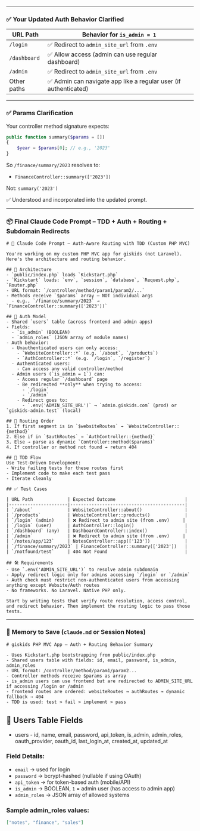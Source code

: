 
---

### ✅ Your Updated Auth Behavior Clarified

| URL Path     | Behavior for `is_admin = 1`                                     |
| ------------ | --------------------------------------------------------------- |
| `/login`     | ✅ Redirect to `admin_site_url` from `.env`                      |
| `/dashboard` | ✅ Allow access (admin can use regular dashboard)                |
| `/admin`     | ✅ Redirect to `admin_site_url` from `.env`                      |
| Other paths  | ✅ Admin can navigate app like a regular user (if authenticated) |

---

### ✅ Params Clarification

Your controller method signature expects:

```php
public function summary($params = [])
{
    $year = $params[0]; // e.g., '2023'
}
```

So `/finance/summary/2023` resolves to:

* `FinanceController::summary(['2023'])`

Not: `summary('2023')`

✅ Understood and incorporated into the updated prompt.

---

### 📦 Final Claude Code Prompt – TDD + Auth + Routing + Subdomain Redirects

```
# 🧪 Claude Code Prompt – Auth-Aware Routing with TDD (Custom PHP MVC)

You're working on my custom PHP MVC app for giskids (not Laravel). Here's the architecture and routing behavior.

## 📁 Architecture
- `public/index.php` loads `Kickstart.php`
- `Kickstart` loads: `env`, `session`, `database`, `Request.php`, `Router.php`
- URL format: `/controller/method/param1/param2/...`
- Methods receive `$params` array — NOT individual args
  - e.g., `/finance/summary/2023` → `FinanceController::summary(['2023'])`

## 🔐 Auth Model
- Shared `users` table (across frontend and admin apps)
- Fields:
  - `is_admin` (BOOLEAN)
  - `admin_roles` (JSON array of module names)
- Auth behavior:
  - Unauthenticated users can only access:
    - `WebsiteController::*` (e.g. `/about`, `/products`)
    - `AuthController::*` (e.g. `/login`, `/register`)
  - Authenticated users:
    - Can access any valid controller/method
  - Admin users (`is_admin = 1`) can:
    - Access regular `/dashboard` page
    - Be redirected **only** when trying to access:
      - `/login`
      - `/admin`
    - Redirect goes to:
      - `.env('ADMIN_SITE_URL')` → `admin.giskids.com` (prod) or `giskids-admin.test` (local)

## 🧭 Routing Order
1. If first segment is in `$websiteRoutes` → `WebsiteController::{method}`
2. Else if in `$authRoutes` → `AuthController::{method}`
3. Else → parse as dynamic `Controller::method($params)`
4. If controller or method not found → return 404

## 🧪 TDD Flow
Use Test-Driven Development:
- Write failing tests for these routes first
- Implement code to make each test pass
- Iterate cleanly

## ✅ Test Cases

| URL Path             | Expected Outcome                          |
|----------------------|-------------------------------------------|
| `/about`             | WebsiteController::about()                |
| `/products`          | WebsiteController::products()             |
| `/login` (admin)     | ❌ Redirect to admin site (from .env)     |
| `/login` (user)      | AuthController::login()                   |
| `/dashboard` (any)   | DashboardController::index()              |
| `/admin`             | ❌ Redirect to admin site (from .env)     |
| `/notes/app/123`     | NotesController::app(['123'])             |
| `/finance/summary/2023` | FinanceController::summary(['2023'])   |
| `/notfound/test`     | 404 Not Found                             |

## 🛠️ Requirements
- Use `.env('ADMIN_SITE_URL')` to resolve admin subdomain
- Apply redirect logic only for admins accessing `/login` or `/admin`
- Auth check must restrict non-authenticated users from accessing anything except Website/Auth routes
- No frameworks. No Laravel. Native PHP only.

Start by writing tests that verify route resolution, access control, and redirect behavior. Then implement the routing logic to pass those tests.
```

---

### 🧠 Memory to Save (`claude.md` or Session Notes)

```
# giskids PHP MVC App – Auth + Routing Behavior Summary

- Uses Kickstart.php bootstrapping from public/index.php
- Shared users table with fields: id, email, password, is_admin, admin_roles
- URL format: /controller/method/param1/param2...
- Controller methods receive $params as array
- is_admin users can use frontend but are redirected to ADMIN_SITE_URL if accessing /login or /admin
- frontend routes are ordered: websiteRoutes → authRoutes → dynamic fallback → 404
- TDD is used: test > fail > implement > pass
```




## 🧾 Users Table Fields

* users - id, name, email, password, api_token, is_admin, admin_roles, oauth_provider, oauth_id, last_login_at, created_at, updated_at

### Field Details:
- `email` → used for login
- `password` → bcrypt-hashed (nullable if using OAuth)
- `api_token` → for token-based auth (mobile/API)
- `is_admin` → BOOLEAN, `1` = admin user (has access to admin app)
- `admin_roles` → JSON array of allowed systems

### Sample admin_roles values:
```json
["notes", "finance", "sales"]
